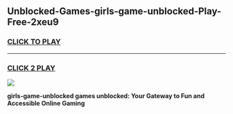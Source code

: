 
## Unblocked-Games-girls-game-unblocked-Play-Free-2xeu9
<h3>
<a href="https://premium76.site?title=girls-game-unblocked&ref=17A">CLICK TO PLAY</a></h3>
<hr>

<h3>
<a href="https://premium76.site?title=girls-game-unblocked&ref=17A">CLICK 2 PLAY</a>
  
</h3>

<a href="https://premium76.site?title=girls-game-unblocked&ref=17A"><img src="https://clearcache.store/games.png"></a>


**girls-game-unblocked games unblocked: Your Gateway to Fun and Accessible Online Gaming**
